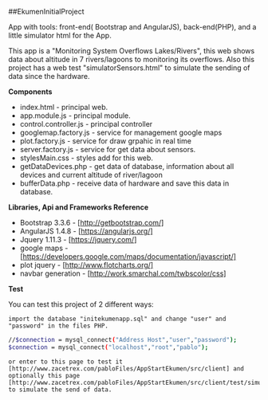 ##EkumenInitialProject

App with tools: front-end( Bootstrap and AngularJS), back-end(PHP), and a little simulator html for the App.

This app is a "Monitoring System Overflows Lakes/Rivers", this web shows data about altitude in 7 rivers/lagoons to monitoring its overflows. Also this project has a web test "simulatorSensors.html" to simulate the sending of data since the hardware.

**Components**

* index.html - principal web.
* app.module.js - principal module.
* control.controller.js - principal controller
* googlemap.factory.js - service for management google maps
* plot.factory.js - service for draw grpahic in real time
* server.factory.js - service for get data about sensors.
* stylesMain.css - styles add for this web.
* getDataDevices.php - get data of database, information about all devices and current altitude of river/lagoon
* bufferData.php - receive data of hardware and save this data in database.

**Libraries, Api and Frameworks Reference**

* Bootstrap 3.3.6 - [http://getbootstrap.com/]
* AngularJS 1.4.8 - [https://angularjs.org/]
* Jquery 1.11.3 - [https://jquery.com/]
* google maps - [https://developers.google.com/maps/documentation/javascript/]
* plot jquery - [http://www.flotcharts.org/]
* navbar generation - [http://work.smarchal.com/twbscolor/css]

**Test**

You can test this project of 2 different ways:

    import the database "initekumenapp.sql" and change "user" and "password" in the files PHP.

```sh
//$connection = mysql_connect("Address Host","user","password");
$connection = mysql_connect("localhost","root","pablo");
```

    or enter to this page to test it [http://www.zacetrex.com/pabloFiles/AppStartEkumen/src/client] and optionally this page [http://www.zacetrex.com/pabloFiles/AppStartEkumen/src/client/test/simulatorSensors.html] to simulate the send of data.

